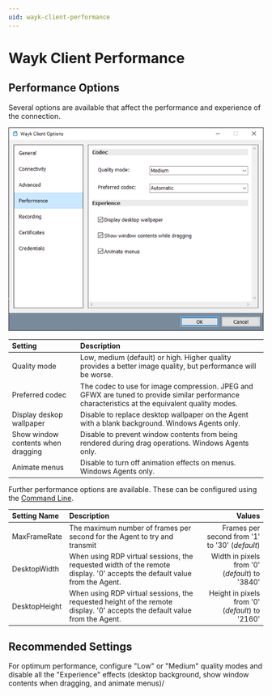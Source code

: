 ```yaml
---
uid: wayk-client-performance
---
```


# Wayk Client Performance

## Performance Options

Several options are available that affect the performance and experience of the connection.

![Wayk Client - Performance](../../images/wayk_client_performance.png)

| Setting       | Description |
|:------------- |:----------- |
| Quality mode | Low, medium (default) or high. Higher quality provides a better image quality, but performance will be worse. |
| Preferred codec | The codec to use for image compression. JPEG and GFWX are tuned to provide similar performance characteristics at the equivalent quality modes. |
| Display deskop wallpaper | Disable to replace desktop wallpaper on the Agent with a blank background. Windows Agents only. |
| Show window contents when dragging | Disable to prevent window contents from being rendered during drag operations. Windows Agents only. |
| Animate menus | Disable to turn off animation effects on menus. Windows Agents only. |

Further performance options are available. These can be configured using the [Command Line](configuration.md).

| Setting Name | Description | Values |
| :----------- | :---------- | -----: |
| MaxFrameRate | The maximum number of frames per second for the Agent to try and transmit | Frames per second from '1' to '30' (*default*) |
| DesktopWidth | When using RDP virtual sessions, the requested width of the remote display. '0' accepts the default value from the Agent. | Width in pixels from '0' (*default*) to '3840' |
| DesktopHeight | When using RDP virtual sessions, the requested height of the remote display. '0' accepts the default value from the Agent. | Height in pixels from '0' (*default*) to '2160' |

## Recommended Settings

For optimum performance, configure "Low" or "Medium" quality modes and disable all the "Experience" effects (desktop background, show window contents when dragging, and animate menus)/